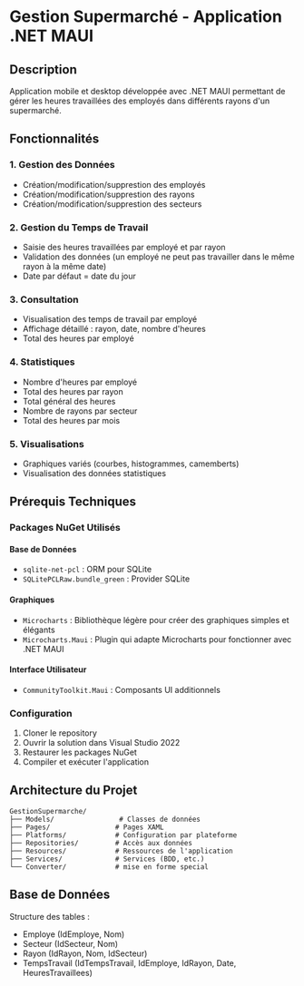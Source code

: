 # Gestion Supermarché - Application .NET MAUI

## Description
Application mobile et desktop développée avec .NET MAUI permettant de gérer les heures travaillées des employés dans différents rayons d'un supermarché.

## Fonctionnalités

### 1. Gestion des Données
- Création/modification/supprestion des employés
- Création/modification/supprestion des rayons
- Création/modification/supprestion des secteurs

### 2. Gestion du Temps de Travail
- Saisie des heures travaillées par employé et par rayon
- Validation des données (un employé ne peut pas travailler dans le même rayon à la même date)
- Date par défaut = date du jour

### 3. Consultation
- Visualisation des temps de travail par employé
- Affichage détaillé : rayon, date, nombre d'heures
- Total des heures par employé

### 4. Statistiques
- Nombre d'heures par employé
- Total des heures par rayon
- Total général des heures
- Nombre de rayons par secteur
- Total des heures par mois

### 5. Visualisations
- Graphiques variés (courbes, histogrammes, camemberts)
- Visualisation des données statistiques

## Prérequis Techniques

### Packages NuGet Utilisés

#### Base de Données
- `sqlite-net-pcl` : ORM pour SQLite
- `SQLitePCLRaw.bundle_green` : Provider SQLite

#### Graphiques
- `Microcharts` : Bibliothèque légère pour créer des graphiques simples et élégants
- `Microcharts.Maui` : Plugin qui adapte Microcharts pour fonctionner avec .NET MAUI

#### Interface Utilisateur
- `CommunityToolkit.Maui` : Composants UI additionnels

### Configuration

1. Cloner le repository
2. Ouvrir la solution dans Visual Studio 2022
3. Restaurer les packages NuGet
4. Compiler et exécuter l'application

## Architecture du Projet

```
GestionSupermarche/
├── Models/                # Classes de données
├── Pages/                # Pages XAML
├── Platforms/            # Configuration par plateforme
├── Repositories/         # Accès aux données
├── Resources/            # Ressources de l'application
├── Services/             # Services (BDD, etc.)
└── Converter/            # mise en forme special   
```

## Base de Données

Structure des tables :
- Employe (IdEmploye, Nom)
- Secteur (IdSecteur, Nom)
- Rayon (IdRayon, Nom, IdSecteur)
- TempsTravail (IdTempsTravail, IdEmploye, IdRayon, Date, HeuresTravaillees)

